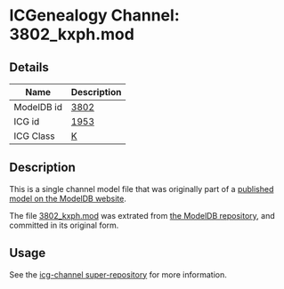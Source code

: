 # ICGenealogy Channel: 3802\_kxph.mod

## Details

Name | Description
---- | -----------
ModelDB id | [3802](http://senselab.med.yale.edu/ModelDB/ShowModel.cshtml?model=3802)
ICG id | [1953](http://icg.neurotheory.ox.ac.uk/channels/1/1953)
ICG Class | [K](http://icg.neurotheory.ox.ac.uk/channels/1)

## Description

This is a single channel model file that was originally part of a [published model on the ModelDB website](http://senselab.med.yale.edu/mModelDB/ShowModel.cshtml?model=3802).

The file [3802\_kxph.mod](3802_kxph.mod) was extrated from [the ModelDB repository](http://senselab.med.yale.edu/ModelDB/ShowModel.cshtml?model=3802), and committed in its original form.

## Usage

See the [icg-channel super-repository](https://github.com/icgenealogy/icg-channels) for more information.